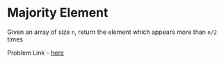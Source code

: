 # Majority Element

Given an array of size `n`, return the element which appears more than `n/2` times

Problem Link - [here](https://leetcode.com/problems/majority-element/description/)
